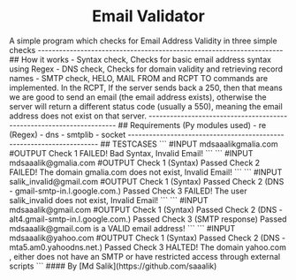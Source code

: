 <h1 align="center">Email Validator</h1> A simple program which checks for Email Address Validity in three simple checks  --------------------------------------------------------------------- ## How it works  - Syntax check, Checks for basic email address syntax using Regex  - DNS check, Checks for domain validity and retrieving record names  - SMTP check, HELO, MAIL FROM and RCPT TO commands are implemented. In the RCPT, If the server sends back a 250, then that means we are good to send an email (the email address exists), otherwise the server will return a different status code (usually a 550), meaning the email address does not exist on that server.  --------------------------------------------------------------------- ## Requirements (Py modules used) - re (Regex) - dns - smtplib - socket  --------------------------------------------------------------------- ## TESTCASES ``` #INPUT mdsaaalikgmalia.com #OUTPUT Check 1 FAILED! Bad Syntax, Invalid Email! ``` ``` #INPUT mdsaaalik@gmalia.com #OUTPUT Check 1 (Syntax) Passed Check 2 FAILED! The domain gmalia.com does not exist, Invalid Email! ``` ``` #INPUT salik_invalid@gmail.com #OUTPUT Check 1 (Syntax) Passed Check 2 (DNS - gmail-smtp-in.l.google.com.) Passed Check 3 FAILED! The user salik_invalid does not exist, Invalid Email! ``` ``` #INPUT mdsaaalik@gmail.com #OUTPUT Check 1 (Syntax) Passed Check 2 (DNS - alt4.gmail-smtp-in.l.google.com.) Passed Check 3 (SMTP response) Passed mdsaaalik@gmail.com is a VALID email address! ``` ``` #INPUT mdsaaalik@yahoo.com #OUTPUT Check 1 (Syntax) Passed Check 2 (DNS - mta5.am0.yahoodns.net.) Passed Check 3 HALTED! The domain yahoo.com , either does not have an SMTP or have restricted access through external scripts ```  #### By [Md Salik](https://github.com/saaalik)
